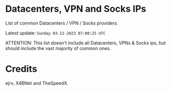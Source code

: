 # Datacenters, VPN and Socks IPs
 
List of common Datacenters / VPN / Socks providers. 

Latest update: `Sunday 03-12-2023 07:00:25 UTC` 

ATTENTION: This list doesn't include all Datacenters, VPNs & Socks ips, 
but should include the vast majority of common ones.

# Credits
ejrv, X4BNet and TheSpeedX.
